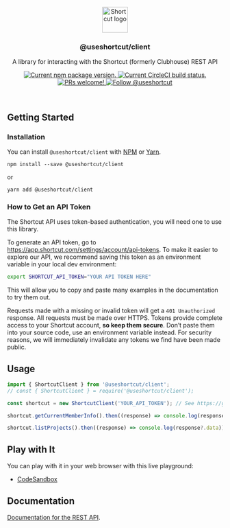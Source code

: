 <p align="center">
  <img height="60" src="https://user-images.githubusercontent.com/7189823/133838642-9a05e1ec-9a79-46ae-b22e-a8b931caf233.png" alt="Shortcut logo">
</p>

<h3 align="center">
  @useshortcut/client
</h3>

<p align="center">
  A library for interacting with the Shortcut (formerly Clubhouse) REST API
</p>

<p align="center">
  <a href="https://www.npmjs.org/package/@useshortcut/client">
    <img src="https://badge.fury.io/js/@useshortcut/client.svg" alt="Current npm package version." />
  </a>
  <a href="https://circleci.com/gh/useshortcut/shortcut-client-js">
    <img src="https://circleci.com/gh/useshortcut/shortcut-client-js.svg?style=shield" alt="Current CircleCI build status." />
  </a>
  <a href="https://circleci.com/gh/useshortcut/shortcut-client-js">
    <img src="https://img.shields.io/badge/PRs-welcome-brightgreen.svg" alt="PRs welcome!" />
  </a>
  <a href="https://twitter.com/intent/follow?screen_name=useshortcut">
    <img src="https://img.shields.io/twitter/follow/useshortcut.svg?label=Follow%20@useshortcut" alt="Follow @useshortcut" />
  </a>
</p>

<br>

## Getting Started

### Installation

You can install `@useshortcut/client` with [NPM](https://www.npmjs.com/) or [Yarn](https://yarnpkg.com).

```shell
npm install --save @useshortcut/client
```

or

```shell
yarn add @useshortcut/client
```

### How to Get an API Token

The Shortcut API uses token-based authentication, you will need one to use this library.

To generate an API token, go to https://app.shortcut.com/settings/account/api-tokens. To make it easier to explore our API, we recommend saving this token as an environment variable in your local dev environment:

```bash
export SHORTCUT_API_TOKEN="YOUR API TOKEN HERE"
```

This will allow you to copy and paste many examples in the documentation to try them out.

Requests made with a missing or invalid token will get a `401 Unauthorized` response. All requests must be made over HTTPS. Tokens provide complete access to your Shortcut account, **so keep them secure**. Don’t paste them into your source code, use an environment variable instead. For security reasons, we will immediately invalidate any tokens we find have been made public.

## Usage

```javascript
import { ShortcutClient } from '@useshortcut/client';
// const { ShortcutClient } = require('@useshortcut/client');

const shortcut = new ShortcutClient('YOUR_API_TOKEN'); // See https://github.com/useshortcut/shortcut-client-js#how-to-get-an-api-token

shortcut.getCurrentMemberInfo().then((response) => console.log(response?.data));

shortcut.listProjects().then((response) => console.log(response?.data));
```

## Play with It

You can play with it in your web browser with this live playground: 

- [CodeSandbox](https://codesandbox.io/s/useshortcut-client-playground-48kq1)

## Documentation

[Documentation for the REST API](https://shortcut.com/api/rest).
